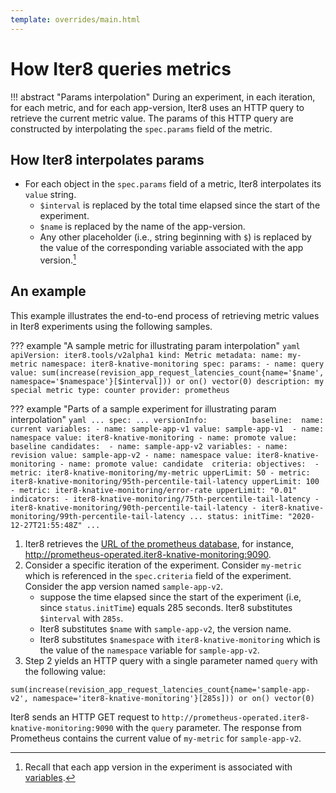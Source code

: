 ```yaml
---
template: overrides/main.html
---
```


# How Iter8 queries metrics

!!! abstract "Params interpolation"
    During an experiment, in each iteration, for each metric, and for each app-version, Iter8 uses an HTTP query to retrieve the current metric value. The params of this HTTP query are constructed by interpolating the `spec.params` field of the metric. 

## How Iter8 interpolates params

* For each object in the `spec.params` field of a metric, Iter8 interpolates its `value` string.
    - `$interval` is replaced by the total time elapsed since the start of the experiment.
    - `$name` is replaced by the name of the app-version.
    - Any other placeholder (i.e., string beginning with `$`) is replaced by the value of the corresponding variable associated with the app version.[^1]

## An example

This example illustrates the end-to-end process of retrieving metric values in Iter8 experiments using the following samples.

??? example "A sample metric for illustrating param interpolation"
    ```yaml
    apiVersion: iter8.tools/v2alpha1
    kind: Metric
    metadata:
      name: my-metric
      namespace: iter8-knative-monitoring
    spec:
      params:
      - name: query
        value: sum(increase(revision_app_request_latencies_count{name='$name', namespace='$namespace'}[$interval])) or on() vector(0)
      description: my special metric
      type: counter
      provider: prometheus
    ```

??? example "Parts of a sample experiment for illustrating param interpolation"
    ```yaml
    ...
    spec:
      ...
      versionInfo:         
        baseline: 
          name: current
          variables:
          - name: sample-app-v1
            value: sample-app-v1 
          - name: namespace
            value: iter8-knative-monitoring
          - name: promote
            value: baseline
        candidates: 
        - name: sample-app-v2
          variables:
          - name: revision
            value: sample-app-v2
          - name: namespace
            value: iter8-knative-monitoring
          - name: promote
            value: candidate 
      criteria:
        objectives: 
        - metric: iter8-knative-monitoring/my-metric
          upperLimit: 50
        - metric: iter8-knative-monitoring/95th-percentile-tail-latency
          upperLimit: 100
        - metric: iter8-knative-monitoring/error-rate
          upperLimit: "0.01"
        indicators:
        - iter8-knative-monitoring/75th-percentile-tail-latency
        - iter8-knative-monitoring/90th-percentile-tail-latency
        - iter8-knative-monitoring/99th-percentile-tail-latency
      ...
    status:
      initTime: "2020-12-27T21:55:48Z"
      ...
    ```

1. Iter8 retrieves the [URL of the prometheus database](/getting-started/install/prometheus-url), for instance, http://prometheus-operated.iter8-knative-monitoring:9090.
2. Consider a specific iteration of the experiment. Consider `my-metric` which is referenced in the `spec.criteria` field of the experiment. Consider the app version named `sample-app-v2`.
    - suppose the time elapsed since the start of the experiment (i.e, since `status.initTime`) equals 285 seconds. Iter8 substitutes `$interval` with `285s`.
    - Iter8 substitutes `$name` with `sample-app-v2`, the version name.
    - Iter8 substitutes `$namespace` with `iter8-knative-monitoring` which is the value of the `namespace` variable for `sample-app-v2`.
3. Step 2 yields an HTTP query with a single parameter named `query` with the following value:
```
sum(increase(revision_app_request_latencies_count{name='sample-app-v2', namespace='iter8-knative-monitoring'}[285s])) or on() vector(0)
```
Iter8 sends an HTTP GET request to `http://prometheus-operated.iter8-knative-monitoring:9090` with the `query` parameter. The response from Prometheus contains the current value of `my-metric` for `sample-app-v2`. 

[^1]: Recall that each app version in the experiment is associated with [variables](http://localhost:8000/usage/experiment/versioninfo/#variables).
